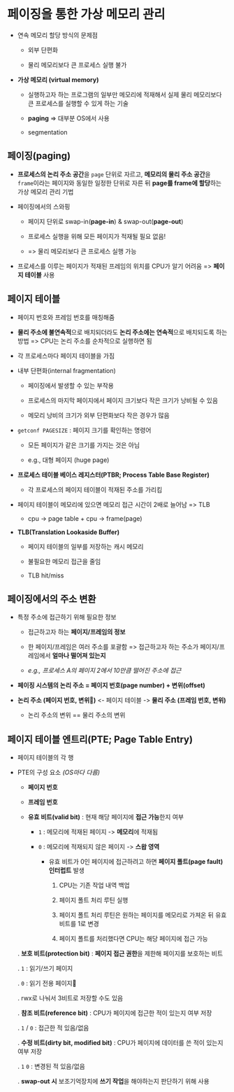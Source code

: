 # 페이징을 통한 가상 메모리 관리

- 연속 메모리 할당 방식의 문제점
  
  - 외부 단편화
  
  - 물리 메모리보다 큰 프로세스 실행 불가

- **가상 메모리 (virtual memory)**
  
  - 실행하고자 하는 프로그램의 일부만 메모리에 적재해서 실제 물리 메모리보다 큰 프로세스를 실행할 수 있게 하는 기술
  
  - **paging** => 대부분 OS에서 사용
  
  - segmentation

## 페이징(paging)

- **프로세스의 논리 주소 공간**을 `page` 단위로 자르고, **메모리의 물리 주소 공간**을 `frame`이라는 페이지와 동일한 일정한 단위로 자른 뒤 **page를 frame에 할당**하는 가상 메모리 관리 기법

- 페이징에서의 스와핑
  
  - 페이지 단위로 swap-in(**page-in**) & swap-out(**page-out**)
  
  - 프로세스 실행을 위해 모든 페이지가 적재될 필요 없음!
  
  - => 물리 메모리보다 큰 프로세스 실행 가능

- 프로세스를 이루는 페이지가 적재된 프레임의 위치를 CPU가 알기 어려움 => **페이지 테이블** 사용

## 페이지 테이블

- 페이지 번호와 프레임 번호를 매칭해줌

- **물리 주소에 불연속적**으로 배치되더라도 **논리 주소에는 연속적**으로 배치되도록 하는 방법 => CPU는 논리 주소를 순차적으로 실행하면 됨

- 각 프로세스마다 페이지 테이블을 가짐

- 내부 단편화(internal fragmentation)
  
  - 페이징에서 발생할 수 있는 부작용
  
  - 프로세스의 마지막 페이지에서 페이지 크기보다 작은 크기가 낭비될 수 있음
  
  - 메모리 낭비의 크기가 외부 단편화보다 작은 경우가 많음

- `getconf PAGESIZE` : 페이지 크기를 확인하는 명령어
  
  - 모든 페이지가 같은 크기를 가지는 것은 아님
  
  - e.g., 대형 페이지 (huge page)

- **프로세스 테이블 베이스 레지스터(PTBR; Process Table Base Register)**
  
  - 각 프로세스의 페이지 테이블이 적재된 주소를 가리킴

- 페이지 테이블이 메모리에 있으면 메모리 접근 시간이 2배로 늘어남 => TLB
  
  - cpu -> page table + cpu -> frame(page)

- **TLB(Translation Lookaside Buffer)**
  
  - 페이지 테이블의 일부를 저장하는 캐시 메모리
  
  - 불필요한 메모리 접근을 줄임
  
  - TLB hit/miss

## 페이징에서의 주소 변환

- 특정 주소에 접근하기 위해 필요한 정보
  
  - 접근하고자 하는 **페이지/프레임의 정보**
  
  - 한 페이지/프레임은 여러 주소를 포괄함 => 접근하고자 하는 주소가 페이지/프레임에서 **얼마나 떨어져 있는지**
  
  - *e.g., 프로세스 A의 페이지 2에서 10만큼 떨어진 주소에 접근*

- **페이징 시스템의 논리 주소 = 페이지 번호(page number) + 변위(offset)**

- **논리 주소 (페이지 번호, 변위)**  <- 페이지 테이블 -> **물리 주소 (프레임 번호, 변위)**
  
  - 논리 주소의 변위 == 물리 주소의 변위

## 페이지 테이블 엔트리(PTE; Page Table Entry)

- 페이지 테이블의 각 행

- PTE의 구성 요소 *(OS마다 다름)*
  
  - **페이지 번호**
  
  - **프레임 번호**
  
  - **유효 비트(valid bit)** : 현재 해당 페이지에 **접근 가능**한지 여부
    
    - `1` : 메모리에 적재된 페이지 -> **메모리**에 적재됨
    
    - `0` : 메모리에 적재되지 않은 페이지 -> **스왑 영역**
      
      - 유효 비트가 0인 페이지에 접근하려고 하면 **페이지 폴트(page fault) 인터럽트** 발생
        
        1. CPU는 기존 작업 내역 백업
        
        2. 페이지 폴트 처리 루틴 실행
        
        3. 페이지 폴트 처리 루틴은 원하는 페이지를 메모리로 가져온 뒤 유효 비트를 1로 변경
        
        4. 페이지 폴트를 처리했다면 CPU는 해당 페이지에 접근 가능
  
  . **보호 비트(protection bit)** : **페이지 접근 권한**을 제한해 페이지를 보호하는 비트
    
    . `1` : 읽기/쓰기 페이지
    
    . `0` : 읽기 전용 페이지
    
    . rwx로 나눠서 3비트로 저장할 수도 있음
  
  . **참조 비트(reference bit)** : CPU가 페이지에 접근한 적이 있는지 여부 저장
    
    . `1` / `0` : 접근한 적 있음/없음
  
  . **수정 비트(dirty bit, modified bit)** : CPU가 페이지에 데이터를 쓴 적이 있는지 여부 저장
    
    . `1` `0` : 변경된 적 있음/없음
    
    . **swap-out 시** 보조기억장치에 **쓰기 작업**을 해야하는지 판단하기 위해 사용


